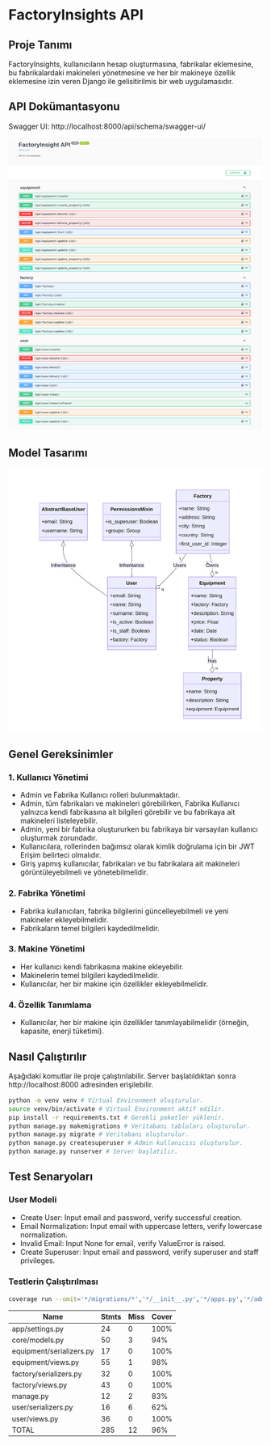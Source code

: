 # FactoryInsights API

## Proje Tanımı
FactoryInsights, kullanıcıların hesap oluşturmasına, fabrikalar eklemesine, bu fabrikalardaki makineleri yönetmesine ve her bir makineye özellik eklemesine izin veren Django ile gelisitirilmis bir web uygulamasıdır.

## API Dokümantasyonu

Swagger UI: http://localhost:8000/api/schema/swagger-ui/

![Alt text](assets/swaggerSnapshot.png)

## Model Tasarımı

![Alt text](assets/classDiagram.png)


## Genel Gereksinimler

### 1. Kullanıcı Yönetimi
- Admin ve Fabrika Kullanıcı rolleri bulunmaktadır.
- Admin, tüm fabrikaları ve makineleri görebilirken, Fabrika Kullanıcı yalnızca kendi fabrikasına ait bilgileri görebilir ve bu fabrikaya ait makineleri listeleyebilir.
- Admin, yeni bir fabrika oluştururken bu fabrikaya bir varsayılan kullanıcı oluşturmak zorundadır.
- Kullanıcılara, rollerinden bağımsız olarak kimlik doğrulama için bir JWT Erişim belirteci olmalıdır.
- Giriş yapmış kullanıcılar, fabrikaları ve bu fabrikalara ait makineleri görüntüleyebilmeli ve yönetebilmelidir.

### 2. Fabrika Yönetimi
- Fabrika kullanıcıları, fabrika bilgilerini güncelleyebilmeli ve yeni makineler ekleyebilmelidir.
- Fabrikaların temel bilgileri kaydedilmelidir.

### 3. Makine Yönetimi
- Her kullanıcı kendi fabrikasına makine ekleyebilir.
- Makinelerin temel bilgileri kaydedilmelidir.
- Kullanıcılar, her bir makine için özellikler ekleyebilmelidir.

### 4. Özellik Tanımlama
- Kullanıcılar, her bir makine için özellikler tanımlayabilmelidir (örneğin, kapasite, enerji tüketimi).

## Nasıl Çalıştırılır
Aşağıdaki komutlar ile proje çalıştırılabilir. Server başlatıldıktan sonra http://localhost:8000 adresinden erişilebilir. 
```bash 
python -m venv venv # Virtual Environment oluşturulur.
source venv/bin/activate # Virtual Environment aktif edilir.
pip install -r requirements.txt # Gerekli paketler yüklenir.
python manage.py makemigrations # Veritabanı tabloları oluşturulur.
python manage.py migrate # Veritabanı oluşturulur.
python manage.py createsuperuser # Admin kullanıcısı oluşturulur.
python manage.py runserver # Server başlatılır.

```

## Test Senaryoları
### User Modeli
- Create User: Input email and password, verify successful creation.
- Email Normalization: Input email with uppercase letters, verify lowercase normalization.
- Invalid Email: Input None for email, verify ValueError is raised.
- Create Superuser: Input email and password, verify superuser and staff privileges.


### Testlerin Çalıştırılması

```bash
coverage run --omit='*/migrations/*','*/__init__.py','*/apps.py','*/admin.py','*/tests.py','*/urls.py','*/wsgi.py' manage.py test
```

| Name                     | Stmts | Miss | Cover |
|--------------------------|-------|------|-------|
| app/settings.py          |   24  |   0  |  100% |
| core/models.py           |   50  |   3  |   94% |
| equipment/serializers.py |   17  |   0  |  100% |
| equipment/views.py       |   55  |   1  |   98% |
| factory/serializers.py   |   32  |   0  |  100% |
| factory/views.py         |   43  |   0  |  100% |
| manage.py                |   12  |   2  |   83% |
| user/serializers.py      |   16  |   6  |   62% |
| user/views.py            |   36  |   0  |  100% |
| TOTAL                    |  285  |  12  |   96% |


